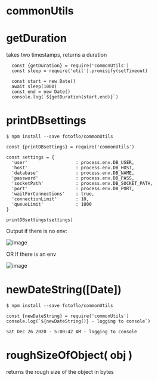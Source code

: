 # commonUtils

# getDuration
takes two timestamps, returns a duration
  ```
    const {getDuration} = require('commonUtils')
    const sleep = require('util').promisify(setTimeout)
    
    const start = new Date()
    await sleep(1000)
    const end = new Date()
    console.log(`${getDuration(start,end)}`)
  ```


# printDBsettings

`$ npm install --save fotoflo/commonUtils`
```
const {printDBsettings} = require('commonUtils')

const settings = {
  'user'                  : process.env.DB_USER,
  'host'                  : process.env.DB_HOST,
  'database'              : process.env.DB_NAME,
  'password'              : process.env.DB_PASS,
  'socketPath'            : process.env.DB_SOCKET_PATH,
  'port'                  : process.env.DB_PORT,
  'waitForConnections'    : true,
  'connectionLimit'       : 10,
  'queueLimit'            : 1000
}

printDBsettings(settings)
```

Output if there is no env:


![image](https://user-images.githubusercontent.com/1642357/103044709-84da4f80-45bc-11eb-8d0a-34e47a21ef01.png)

OR 
If there is an env


![image](https://user-images.githubusercontent.com/1642357/103044983-a7209d00-45bd-11eb-937d-e79ca7666315.png)

# newDateString([Date])


`$ npm install --save fotoflo/commonUtils`
```
const {newDateString} = require('commonUtils')
console.log(`${newDateString()} - logging to console`)
```
`Sat Dec 26 2020 - 5:00:42 AM - logging to console`

# roughSizeOfObject( obj )
returns the rough size of the object in bytes